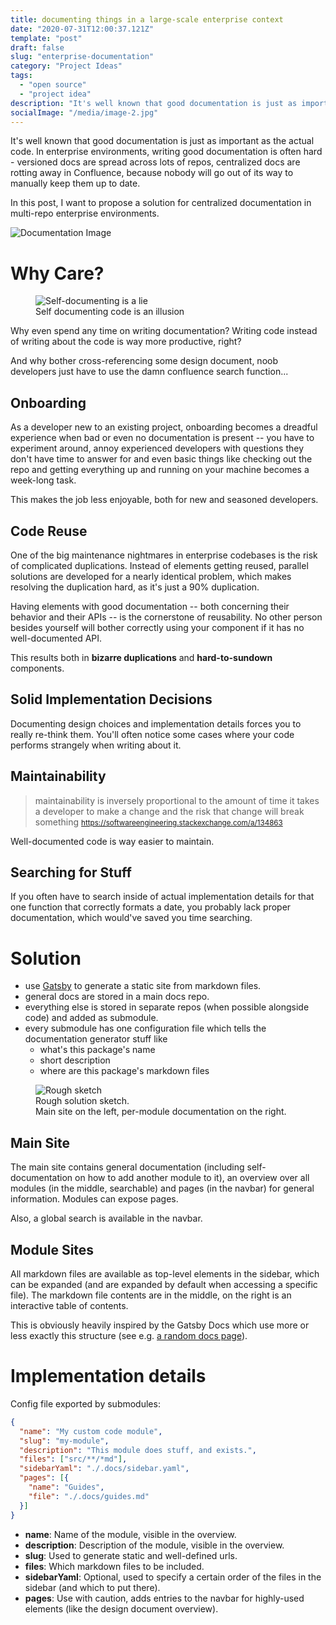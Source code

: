 ```yaml
---
title: documenting things in a large-scale enterprise context
date: "2020-07-31T12:00:37.121Z"
template: "post"
draft: false
slug: "enterprise-documentation"
category: "Project Ideas"
tags:
  - "open source"
  - "project idea"
description: "It's well known that good documentation is just as important as the actual code. In enterprise environments, writing good documentation is often hard - versioned docs are spread across lots of repos, centralized docs are rotting away in Confluence. In this post, I want to propose a solution for centralized documentation in multi-repo enterprise environments."
socialImage: "/media/image-2.jpg"
---
```


It's well known that good documentation is just as important as the actual code. In enterprise environments, writing good documentation is often hard - versioned docs are spread across lots of repos, centralized docs are rotting away in Confluence, because nobody will go out of its way to manually keep them up to date.

In this post, I want to propose a solution for centralized documentation in multi-repo enterprise environments.

![Documentation Image](/media/image-2.jpg)

# Why Care?

<figure class="float-right" style="width: 240px">
	<img src="/media/enterprise-documentation/meme.jpg" alt="Self-documenting is a lie">
	<figcaption>Self documenting code is an illusion</figcaption>
</figure>

Why even spend any time on writing documentation? Writing code instead of writing about the code is way more productive, right?

And why bother cross-referencing some design document, noob developers just have to use the damn confluence search function...

## Onboarding

As a developer new to an existing project, onboarding becomes a dreadful experience when bad or even no documentation is present -- you have to experiment around, annoy experienced developers with questions they don't have time to answer for and even basic things like checking out the repo and getting everything up and running on your machine becomes a week-long task.

This makes the job less enjoyable, both for new and seasoned developers.

## Code Reuse

One of the big maintenance nightmares in enterprise codebases is the risk of complicated duplications. Instead of elements getting reused, parallel solutions are developed for a nearly identical problem, which makes resolving the duplication hard, as it's just a 90% duplication.

Having elements with good documentation -- both concerning their behavior and their APIs -- is the cornerstone of reusability. No other person besides yourself will bother correctly using your component if it has no well-documented API.

This results both in **bizarre duplications** and **hard-to-sundown** components.

## Solid Implementation Decisions

Documenting design choices and implementation details forces you to really re-think them. You'll often notice some cases where your code performs strangely when writing about it.

## Maintainability

> maintainability is inversely proportional to the amount of time it takes a developer to make a change and the risk that change will break something
<small>https://softwareengineering.stackexchange.com/a/134863</small>

Well-documented code is way easier to maintain.

## Searching for Stuff

If you often have to search inside of actual implementation details for that one function that correctly formats a date, you probably lack proper documentation, which would've saved you time searching.

# Solution

* use [Gatsby](https://www.gatsbyjs.org/) to generate a static site from markdown files.
* general docs are stored in a main docs repo.
* everything else is stored in separate repos (when possible alongside code) and added as submodule.
* every submodule has one configuration file which tells the documentation generator stuff like
  * what's this package's name
  * short description
  * where are this package's markdown files

<figure>
	<img src="/media/enterprise-documentation/sketch.jpg" alt="Rough sketch">
	<figcaption>Rough solution sketch. <br> Main site on the left, per-module documentation on the right.</figcaption>
</figure>

## Main Site

The main site contains general documentation (including self-documentation on how to add another module to it), an overview over all modules (in the middle, searchable) and pages (in the navbar) for general information. Modules can expose pages.

Also, a global search is available in the navbar.

## Module Sites

All markdown files are available as top-level elements in the sidebar, which can be expanded (and are expanded by default when accessing a specific file). The markdown file contents are in the middle, on the right is an interactive table of contents.

This is obviously heavily inspired by the Gatsby Docs which use more or less exactly this structure (see e.g. [a random docs page](https://www.gatsbyjs.org/docs/recipes/)).

# Implementation details

Config file exported by submodules:

```json
{
  "name": "My custom code module",
  "slug": "my-module",
  "description": "This module does stuff, and exists.",
  "files": ["src/**/*md"],
  "sidebarYaml": "./.docs/sidebar.yaml",
  "pages": [{
    "name": "Guides",
    "file": "./.docs/guides.md"
  }]
}
```

* **name**: Name of the module, visible in the overview.
* **description**: Description of the module, visible in the overview.
* **slug**: Used to generate static and well-defined urls.
* **files**: Which markdown files to be included.
* **sidebarYaml**: Optional, used to specify a certain order of the files in the sidebar (and which to put there).
* **pages**: Use with caution, adds entries to the navbar for highly-used elements (like the design document overview).